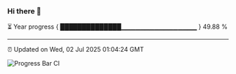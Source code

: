### Hi there 👋

⏳ Year progress { ██████████████▁▁▁▁▁▁▁▁▁▁▁▁▁▁▁▁ } 49.88 %

---

⏰ Updated on Wed, 02 Jul 2025 01:04:24 GMT

![Progress Bar CI](https://github.com/code-lakshay/GitHub-Actions-Demo/workflows/Progress%20Bar%20CI/badge.svg)
